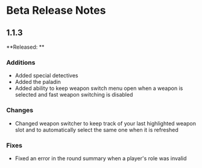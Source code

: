 # Beta Release Notes

## 1.1.3
**Released: **

### Additions
- Added special detectives
- Added the paladin
- Added ability to keep weapon switch menu open when a weapon is selected and fast weapon switching is disabled

### Changes
- Changed weapon switcher to keep track of your last highlighted weapon slot and to automatically select the same one when it is refreshed

### Fixes
- Fixed an error in the round summary when a player's role was invalid